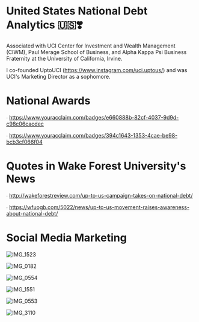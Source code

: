 # United States National Debt Analytics 🇺🇸❣️

Associated with UCI Center for Investment and Wealth Management (CIWM), Paul Merage School of Business, and Alpha Kappa Psi Business Fraternity at the University of California, Irvine. 

I co-founded UptoUCI (https://www.instagram.com/uci.uptous/) and was UCI's Marketing Director as a sophomore.

# National Awards
∙ https://www.youracclaim.com/badges/e660888b-82cf-4037-9d9d-c98c06cacdec 

∙ https://www.youracclaim.com/badges/394c1643-1353-4cae-be98-bcb3cf066f04

# Quotes in Wake Forest University's News
∙ http://wakeforestreview.com/up-to-us-campaign-takes-on-national-debt/ 

∙ https://wfuogb.com/5022/news/up-to-us-movement-raises-awareness-about-national-debt/

# Social Media Marketing

![IMG_1523](https://user-images.githubusercontent.com/19508013/113177014-efc1a500-9201-11eb-8389-9a99f8ecb9e8.jpeg)

![IMG_0182](https://user-images.githubusercontent.com/19508013/111695367-3a99f080-87f0-11eb-9b61-2ca936eb318c.jpeg)

![IMG_0554](https://user-images.githubusercontent.com/19508013/111695103-f1e23780-87ef-11eb-89b3-b47df399521b.jpeg) 

![IMG_1551](https://user-images.githubusercontent.com/19508013/113496500-1f490980-94af-11eb-893a-def9b5bbd462.jpeg)

![IMG_0553](https://user-images.githubusercontent.com/19508013/113586042-df367380-95e1-11eb-848d-afa283252724.jpeg)

![IMG_3110](https://user-images.githubusercontent.com/19508013/131008292-c7addadc-b7e0-4e91-91e6-e9d41e9b7311.jpeg)
